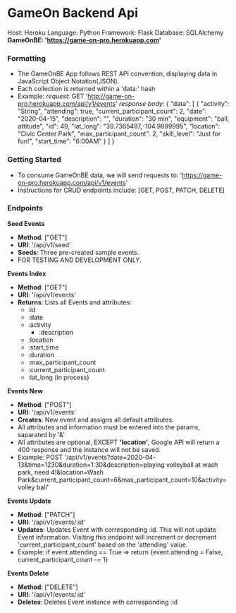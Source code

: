 # GameOn Backend Api
Host:       Heroku 
Language:   Python
Framework:  Flask 
Database:   SQLAlchemy
**GameOnBE: 'https://game-on-pro.herokuapp.com'**

### Formatting
- The GameOnBE App follows REST API convention, displaying data in JavaScript Object Notation(JSON).
- Each collection is returned within a 'data:' hash
- Example:
_request_: GET 'http://game-on-pro.herokuapp.com/api/v1/events'
_response body_:
{
    "data": [
        {
            "activity": "String",
            "attending": true,
            "current_participant_count": 2,
            "date": "2020-04-15",
            "description": "",
            "duration": "30 min",
            "equipment": "ball,  attitude",
            "id": 49,
            "lat_long": "39.7365497,-104.9899995",
            "location": "Civic Center Park",
            "max_participant_count": 2,
            "skill_level": "Just for fun!",
            "start_time": "6:00AM"
        }
    ]
}

### Getting Started
- To consume GameOnBE data, we will send requests to: 'https://game-on-pro.herokuapp.com/api/v1/events'
- Instructions for CRUD endpoints include: [GET, POST, PATCH, DELETE]

### Endpoints
**Seed Events**
- __Method__: ["GET"]
- __URI__: '/api/v1/seed'
- __Seeds__: Three pre-created sample events.
- FOR TESTING AND DEVELOPMENT ONLY.

**Events Index**
- __Method__: ["GET"]
- __URI__: '/api/v1/events'
- __Returns__: Lists all Events and attributes:
	- :id
	- :date
  - :activity
	- :description
  - :location
  - :start_time
  - :duration
  - :max_participant_count
  - :current_participant_count
  - :lat_long (in process)

**Events New**
- __Method__: ["POST"]
- __URI__: '/api/v1/events'
- __Creates__: New event and assigns all default attributes.
- All attributes and information must be entered into the params, saparated by '&'
- All attributes are optional, EXCEPT **'location'**, Google API will return a 400 response and the instance will not be saved.
- Example:
POST '/api/v1/events?date=2020-04-13&time=1230&duration=1:30&description=playing volleyball at wash park, need 4!&location=Wash Park&current_participant_count=6&max_participant_count=10&activity=volley ball'

**Events Update**
- __Method__: ["PATCH"]
- __URI__: '/api/v1/events/:id'
- __Updates__: Updates Event with corresponding :id. This will not update Event information. Visiting this endpoint will increment or decrement 'current_participant_count' based on the 'attending' value.
- Example: 
if event.attending == True => return {event.attending = False, current_participant_count -= 1}
  
**Events Delete**
- __Method__: ["DELETE"]
- __URI__: '/api/v1/events/:id'
- __Deletes__: Deletes Event instance with corresponding :id